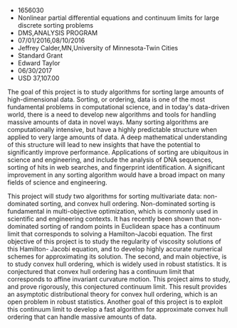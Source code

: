 
* 1656030
* Nonlinear partial differential equations and continuum limits for large discrete sorting problems
* DMS,ANALYSIS PROGRAM
* 07/01/2016,08/10/2016
* Jeffrey Calder,MN,University of Minnesota-Twin Cities
* Standard Grant
* Edward Taylor
* 06/30/2017
* USD 37,107.00

The goal of this project is to study algorithms for sorting large amounts of
high-dimensional data. Sorting, or ordering, data is one of the most fundamental
problems in computational science, and in today's data-driven world, there is a
need to develop new algorithms and tools for handling massive amounts of data in
novel ways. Many sorting algorithms are computationally intensive, but have a
highly predictable structure when applied to very large amounts of data. A deep
mathematical understanding of this structure will lead to new insights that have
the potential to significantly improve performance. Applications of sorting are
ubiquitous in science and engineering, and include the analysis of DNA
sequences, sorting of hits in web searches, and fingerprint identification. A
significant improvement in any sorting algorithm would have a broad impact on
many fields of science and engineering.

This project will study two algorithms for sorting multivariate data: non-
dominated sorting, and convex hull ordering. Non-dominated sorting is
fundamental in multi-objective optimization, which is commonly used in
scientific and engineering contexts. It has recently been shown that non-
dominated sorting of random points in Euclidean space has a continuum limit that
corresponds to solving a Hamilton-Jacobi equation. The first objective of this
project is to study the regularity of viscosity solutions of this Hamilton-
Jacobi equation, and to develop highly accurate numerical schemes for
approximating its solution. The second, and main objective, is to study convex
hull ordering, which is widely used in robust statistics. It is conjectured that
convex hull ordering has a continuum limit that corresponds to affine invariant
curvature motion. This project aims to study, and prove rigorously, this
conjectured continuum limit. This result provides an asymptotic distributional
theory for convex hull ordering, which is an open problem in robust statistics.
Another goal of this project is to exploit this continuum limit to develop a
fast algorithm for approximate convex hull ordering that can handle massive
amounts of data.
